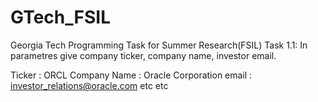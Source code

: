 # GTech_FSIL
Georgia Tech Programming Task for Summer Research(FSIL)
Task 1.1:
In parametres give company ticker, company name, investor email.

Ticker : ORCL
Company Name : Oracle Corporation
email : investor_relations@oracle.com etc etc
